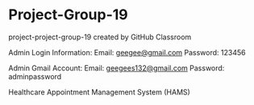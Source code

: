 # Project-Group-19
project-project-group-19 created by GitHub Classroom

Admin Login Information:
Email: geegee@gmail.com
Password: 123456

Admin Gmail Account:
Email: geegees132@gmail.com
Password: adminpassword


Healthcare Appointment Management System (HAMS)
